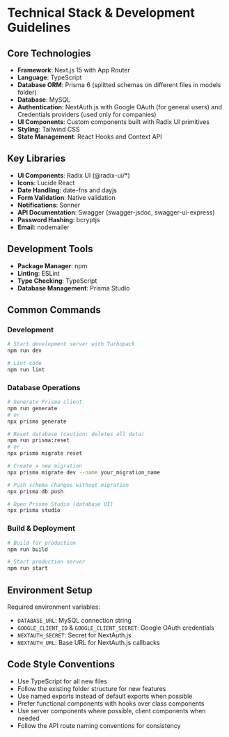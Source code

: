 # Technical Stack & Development Guidelines

## Core Technologies

- **Framework**: Next.js 15 with App Router
- **Language**: TypeScript
- **Database ORM**: Prisma 6 (splitted schemas on different files in models folder)
- **Database**: MySQL
- **Authentication**: NextAuth.js with Google OAuth (for general users) and Credentials providers (used only for companies)
- **UI Components**: Custom components built with Radix UI primitives
- **Styling**: Tailwind CSS
- **State Management**: React Hooks and Context API

## Key Libraries

- **UI Components**: Radix UI (@radix-ui/\*)
- **Icons**: Lucide React
- **Date Handling**: date-fns and dayjs
- **Form Validation**: Native validation
- **Notifications**: Sonner
- **API Documentation**: Swagger (swagger-jsdoc, swagger-ui-express)
- **Password Hashing**: bcryptjs
- **Email**: nodemailer

## Development Tools

- **Package Manager**: npm
- **Linting**: ESLint
- **Type Checking**: TypeScript
- **Database Management**: Prisma Studio

## Common Commands

### Development

```bash
# Start development server with Turbopack
npm run dev

# Lint code
npm run lint
```

### Database Operations

```bash
# Generate Prisma client
npm run generate
# or
npx prisma generate

# Reset database (caution: deletes all data)
npm run prisma:reset
# or
npx prisma migrate reset

# Create a new migration
npx prisma migrate dev --name your_migration_name

# Push schema changes without migration
npx prisma db push

# Open Prisma Studio (database UI)
npx prisma studio
```

### Build & Deployment

```bash
# Build for production
npm run build

# Start production server
npm run start
```

## Environment Setup

Required environment variables:

- `DATABASE_URL`: MySQL connection string
- `GOOGLE_CLIENT_ID` & `GOOGLE_CLIENT_SECRET`: Google OAuth credentials
- `NEXTAUTH_SECRET`: Secret for NextAuth.js
- `NEXTAUTH_URL`: Base URL for NextAuth.js callbacks

## Code Style Conventions

- Use TypeScript for all new files
- Follow the existing folder structure for new features
- Use named exports instead of default exports when possible
- Prefer functional components with hooks over class components
- Use server components where possible, client components when needed
- Follow the API route naming conventions for consistency
